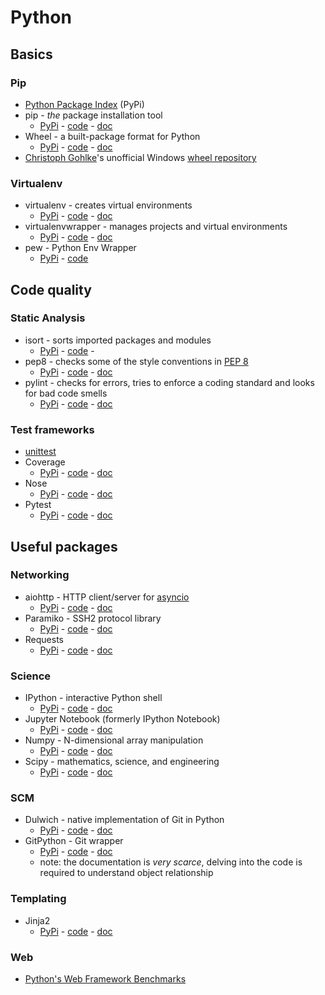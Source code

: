 # Python
## Basics
### Pip
- [Python Package Index](https://pypi.python.org/pypi) (PyPi)
- pip - _the_ package installation tool
    - [PyPi](https://pypi.python.org/pypi/pip) - [code](https://github.com/pypa/pip) - [doc](https://pip.pypa.io/en/stable/)
- Wheel - a built-package format for Python
    - [PyPi](https://pypi.python.org/pypi/wheel) - [code](https://bitbucket.org/pypa/wheel) - [doc](http://wheel.readthedocs.org/en/latest/)
- [Christoph Gohlke](http://www.lfd.uci.edu/~gohlke/)'s unofficial Windows [wheel repository](http://www.lfd.uci.edu/~gohlke/pythonlibs/)

### Virtualenv
- virtualenv - creates virtual environments
    - [PyPi](https://pypi.python.org/pypi/virtualenv) - [code](https://github.com/pypa/virtualenv) - [doc](https://virtualenv.pypa.io/en/latest/)
- virtualenvwrapper - manages projects and virtual environments
    - [PyPi](https://pypi.python.org/pypi/virtualenvwrapper) - [code](https://bitbucket.org/dhellmann/virtualenvwrapper/overview) - [doc](http://virtualenvwrapper.readthedocs.org/en/latest/)
- pew - Python Env Wrapper
    - [PyPi](https://pypi.python.org/pypi/pew) - [code](https://github.com/berdario/pew)

## Code quality
### Static Analysis
- isort - sorts imported packages and modules
    - [PyPi](https://pypi.python.org/pypi/isort/) - [code](https://github.com/timothycrosley/isort) - 
- pep8 - checks some of the style conventions in [PEP 8](https://www.python.org/dev/peps/pep-0008/)
    - [PyPi](https://pypi.python.org/pypi/pep8) - [code](https://github.com/PyCQA/pep8) - [doc](http://pep8.readthedocs.org/en/latest/)
- pylint - checks for errors, tries to enforce a coding standard and looks for bad code smells
    - [PyPi](https://pypi.python.org/pypi/pylint) - [code](https://bitbucket.org/logilab/pylint/) - [doc](http://docs.pylint.org/)

### Test frameworks
- [unittest](https://docs.python.org/3/library/unittest.html)
- Coverage
    - [PyPi]() - [code]() - [doc]()
- Nose
    - [PyPi](https://pypi.python.org/pypi/nose) - [code](https://github.com/nose-devs/nose) - [doc](https://nose.readthedocs.org/en/latest/)
- Pytest
    - [PyPi](https://pypi.python.org/pypi/pytest) - [code](https://github.com/pytest-dev/pytest) - [doc](http://pytest.org/latest/)

## Useful packages
### Networking
- aiohttp - HTTP client/server for [asyncio](https://docs.python.org/3.4/library/asyncio.html)
    - [PyPi](https://pypi.python.org/pypi/aiohttp) - [code](https://github.com/KeepSafe/aiohttp) - [doc](http://aiohttp.readthedocs.org/en/stable/)
- Paramiko - SSH2 protocol library
    - [PyPi](https://pypi.python.org/pypi/paramiko) - [code](https://github.com/paramiko/paramiko/) - [doc](http://docs.paramiko.org/en/1.15/)
- Requests
    - [PyPi](https://pypi.python.org/pypi/requests) - [code](https://github.com/kennethreitz/requests) - [doc](http://docs.python-requests.org/en/latest/)

### Science
- IPython - interactive Python shell
    - [PyPi](https://pypi.python.org/pypi/ipython) - [code](https://github.com/ipython/ipython) - [doc](http://ipython.readthedocs.org/en/stable/)
- Jupyter Notebook (formerly IPython Notebook)
    - [PyPi](https://pypi.python.org/pypi/jupyter) - [code](https://github.com/jupyter) - [doc](https://jupyter.readthedocs.org/en/latest/)
- Numpy - N-dimensional array manipulation
    - [PyPi](https://pypi.python.org/pypi/numpy) - [code](http://sourceforge.net/projects/numpy/files/NumPy/) - [doc](http://docs.scipy.org/doc/numpy/)
- Scipy - mathematics, science, and engineering
    - [PyPi](https://pypi.python.org/pypi/scipy) - [code](http://sourceforge.net/projects/scipy/files/scipy/) - [doc](http://docs.scipy.org/doc/scipy/reference/)

### SCM
- Dulwich - native implementation of Git in Python
    - [PyPi](https://pypi.python.org/pypi/dulwich) - [code](https://github.com/jelmer/dulwich) - [doc](https://www.samba.org/~jelmer/dulwich/docs/)
- GitPython - Git wrapper
    - [PyPi](https://pypi.python.org/pypi/GitPython) - [code](https://github.com/gitpython-developers/GitPython) - [doc](http://gitpython.readthedocs.org/en/stable/)
    - note: the documentation is _very scarce_, delving into the code is required to understand object relationship

### Templating
- Jinja2
    - [PyPi](https://pypi.python.org/pypi/Jinja2) - [code](https://github.com/mitsuhiko/jinja2) - [doc](http://jinja.pocoo.org/docs/dev/)

### Web
- [Python's Web Framework Benchmarks](http://klen.github.io/py-frameworks-bench/)
